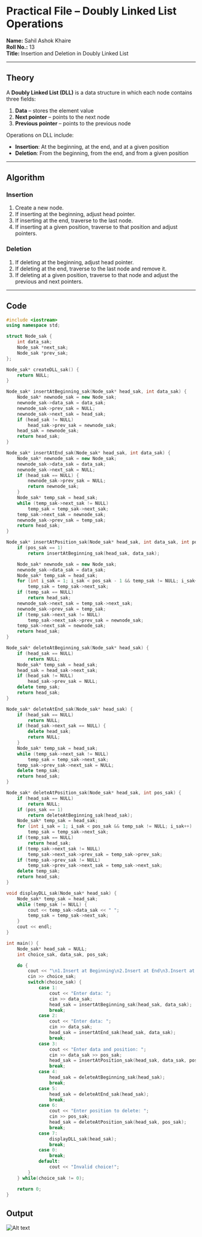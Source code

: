 # Practical File – Doubly Linked List Operations

**Name:** Sahil Ashok Khaire  
**Roll No.:** 13  
**Title:** Insertion and Deletion in Doubly Linked List  

---

## Theory

A **Doubly Linked List (DLL)** is a data structure in which each node contains three fields:  
1. **Data** – stores the element value  
2. **Next pointer** – points to the next node  
3. **Previous pointer** – points to the previous node  

Operations on DLL include:  
- **Insertion**: At the beginning, at the end, and at a given position  
- **Deletion**: From the beginning, from the end, and from a given position  

---

## Algorithm

### Insertion  
1. Create a new node.  
2. If inserting at the beginning, adjust head pointer.  
3. If inserting at the end, traverse to the last node.  
4. If inserting at a given position, traverse to that position and adjust pointers.  

### Deletion  
1. If deleting at the beginning, adjust head pointer.  
2. If deleting at the end, traverse to the last node and remove it.  
3. If deleting at a given position, traverse to that node and adjust the previous and next pointers.  

---

## Code

```cpp
#include <iostream>
using namespace std;

struct Node_sak {
    int data_sak;
    Node_sak *next_sak;
    Node_sak *prev_sak;
};

Node_sak* createDLL_sak() {
    return NULL;
}

Node_sak* insertAtBeginning_sak(Node_sak* head_sak, int data_sak) {
    Node_sak* newnode_sak = new Node_sak;
    newnode_sak->data_sak = data_sak;
    newnode_sak->prev_sak = NULL;
    newnode_sak->next_sak = head_sak;
    if (head_sak != NULL)
        head_sak->prev_sak = newnode_sak;
    head_sak = newnode_sak;
    return head_sak;
}

Node_sak* insertAtEnd_sak(Node_sak* head_sak, int data_sak) {
    Node_sak* newnode_sak = new Node_sak;
    newnode_sak->data_sak = data_sak;
    newnode_sak->next_sak = NULL;
    if (head_sak == NULL) {
        newnode_sak->prev_sak = NULL;
        return newnode_sak;
    }
    Node_sak* temp_sak = head_sak;
    while (temp_sak->next_sak != NULL)
        temp_sak = temp_sak->next_sak;
    temp_sak->next_sak = newnode_sak;
    newnode_sak->prev_sak = temp_sak;
    return head_sak;
}

Node_sak* insertAtPosition_sak(Node_sak* head_sak, int data_sak, int pos_sak) {
    if (pos_sak == 1)
        return insertAtBeginning_sak(head_sak, data_sak);

    Node_sak* newnode_sak = new Node_sak;
    newnode_sak->data_sak = data_sak;
    Node_sak* temp_sak = head_sak;
    for (int i_sak = 1; i_sak < pos_sak - 1 && temp_sak != NULL; i_sak++)
        temp_sak = temp_sak->next_sak;
    if (temp_sak == NULL)
        return head_sak;
    newnode_sak->next_sak = temp_sak->next_sak;
    newnode_sak->prev_sak = temp_sak;
    if (temp_sak->next_sak != NULL)
        temp_sak->next_sak->prev_sak = newnode_sak;
    temp_sak->next_sak = newnode_sak;
    return head_sak;
}

Node_sak* deleteAtBeginning_sak(Node_sak* head_sak) {
    if (head_sak == NULL)
        return NULL;
    Node_sak* temp_sak = head_sak;
    head_sak = head_sak->next_sak;
    if (head_sak != NULL)
        head_sak->prev_sak = NULL;
    delete temp_sak;
    return head_sak;
}

Node_sak* deleteAtEnd_sak(Node_sak* head_sak) {
    if (head_sak == NULL)
        return NULL;
    if (head_sak->next_sak == NULL) {
        delete head_sak;
        return NULL;
    }
    Node_sak* temp_sak = head_sak;
    while (temp_sak->next_sak != NULL)
        temp_sak = temp_sak->next_sak;
    temp_sak->prev_sak->next_sak = NULL;
    delete temp_sak;
    return head_sak;
}

Node_sak* deleteAtPosition_sak(Node_sak* head_sak, int pos_sak) {
    if (head_sak == NULL)
        return NULL;
    if (pos_sak == 1)
        return deleteAtBeginning_sak(head_sak);
    Node_sak* temp_sak = head_sak;
    for (int i_sak = 1; i_sak < pos_sak && temp_sak != NULL; i_sak++)
        temp_sak = temp_sak->next_sak;
    if (temp_sak == NULL)
        return head_sak;
    if (temp_sak->next_sak != NULL)
        temp_sak->next_sak->prev_sak = temp_sak->prev_sak;
    if (temp_sak->prev_sak != NULL)
        temp_sak->prev_sak->next_sak = temp_sak->next_sak;
    delete temp_sak;
    return head_sak;
}

void displayDLL_sak(Node_sak* head_sak) {
    Node_sak* temp_sak = head_sak;
    while (temp_sak != NULL) {
        cout << temp_sak->data_sak << " ";
        temp_sak = temp_sak->next_sak;
    }
    cout << endl;
}

int main() {
    Node_sak* head_sak = NULL;
    int choice_sak, data_sak, pos_sak;

    do {
        cout << "\n1.Insert at Beginning\n2.Insert at End\n3.Insert at Position\n4.Delete at Beginning\n5.Delete at End\n6.Delete at Position\n7.Display\n0.Exit\nEnter choice: ";
        cin >> choice_sak;
        switch(choice_sak) {
            case 1:
                cout << "Enter data: ";
                cin >> data_sak;
                head_sak = insertAtBeginning_sak(head_sak, data_sak);
                break;
            case 2:
                cout << "Enter data: ";
                cin >> data_sak;
                head_sak = insertAtEnd_sak(head_sak, data_sak);
                break;
            case 3:
                cout << "Enter data and position: ";
                cin >> data_sak >> pos_sak;
                head_sak = insertAtPosition_sak(head_sak, data_sak, pos_sak);
                break;
            case 4:
                head_sak = deleteAtBeginning_sak(head_sak);
                break;
            case 5:
                head_sak = deleteAtEnd_sak(head_sak);
                break;
            case 6:
                cout << "Enter position to delete: ";
                cin >> pos_sak;
                head_sak = deleteAtPosition_sak(head_sak, pos_sak);
                break;
            case 7:
                displayDLL_sak(head_sak);
                break;
            case 0:
                break;
            default:
                cout << "Invalid choice!";
        }
    } while(choice_sak != 0);

    return 0;
}
```

## Output
![Alt text](./Assignment19.png)